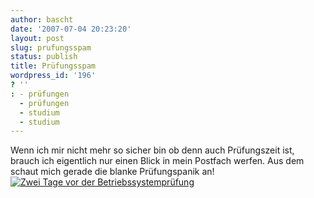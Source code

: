 ```yaml
---
author: bascht
date: '2007-07-04 20:23:20'
layout: post
slug: prufungsspam
status: publish
title: Prüfungsspam
wordpress_id: '196'
? ''
: - prüfungen
  - prüfungen
  - studium
  - studium
---
```


Wenn ich mir nicht mehr so sicher bin ob denn auch Prüfungszeit
ist, brauch ich eigentlich nur einen Blick in mein Postfach werfen.
Aus dem schaut mich gerade die blanke Prüfungspanik an!
[![Zwei Tage vor der Betriebssystemprüfung](http://www.bascht.com/uploads/2007/07/zweitagevorderbspruefung.png)](http://www.bascht.com/uploads/2007/07/zweitagevorderbspruefung.png "Zwei Tage vor der Betriebssystemprüfung")


